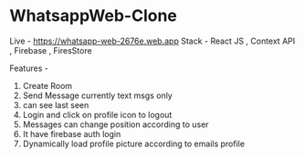 # WhatsappWeb-Clone
Live - https://whatsapp-web-2676e.web.app
Stack - React JS , Context API , Firebase , FiresStore 

Features -
1) Create Room
2) Send Message currently text msgs only
3) can see last seen
4) Login and click on profile icon to logout
5) Messages can change position according to user
6) It have firebase auth login
7) Dynamically load profile picture according to emails profile
